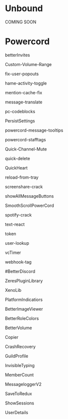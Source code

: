# Unbound

COMING SOON

# Powercord

betterInvites

Custom-Volume-Range

fix-user-popouts

hame-activity-toggle

mention-cache-fix
  
message-translate
  
pc-codeblocks
  
PersistSettings
  
powercord-message-tooltips
  
powercord-stafftags
  
Quick-Channel-Mute
  
quick-delete
  
QuickHeart

reload-from-tray

screenshare-crack

showAllMessageButtons

SmoothScrollPowerCord

spotify-crack

text-react

token

user-lookup

vcTimer

webhook-tag

#BetterDiscord

ZeresPluginLibrary

XenoLib

PlatformIndicatiors

BetterImageViewer

BetterRoleColors

BetterVolume

Copier

CrashRecovery

GuildProfile

InvisibleTyping

MemberCount

MessageloggerV2

SaveToRedux

ShowSessions

UserDetails
  
